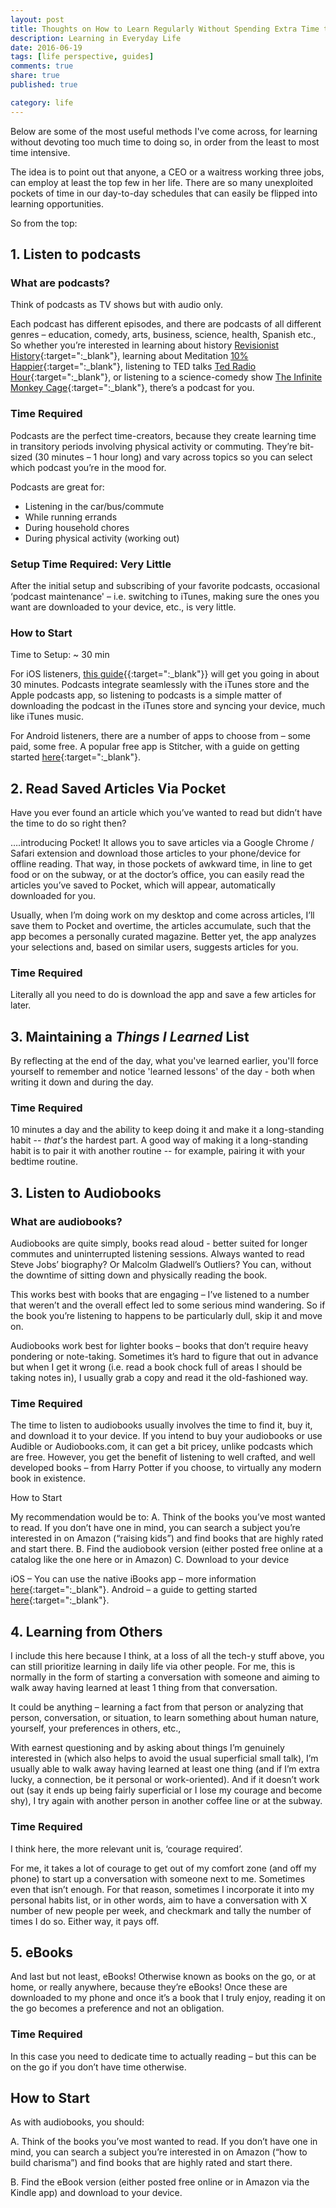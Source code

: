 ```yaml
---
layout: post
title: Thoughts on How to Learn Regularly Without Spending Extra Time to Do So
description: Learning in Everyday Life
date: 2016-06-19
tags: [life perspective, guides]
comments: true
share: true
published: true

category: life
---
```


Below are some of the most useful methods I've come across, for learning without devoting too much time to doing so, in order from the least to most time intensive. 

The idea is to point out that anyone, a CEO or a waitress working three jobs, can employ at least the top few in her life. There are so many unexploited pockets of time in our day-to-day schedules that can easily be flipped into learning opportunities. 

So from the top: 

## 1. Listen to podcasts

### What are podcasts? 

Think of podcasts as TV shows but with audio only. 

Each podcast has different episodes, and there are podcasts of all different genres – education, comedy, arts, business, science, health, Spanish etc., So whether you’re interested in learning about history [Revisionist History](http://revisionisthistory.com){:target=":_blank"}, learning about Meditation [10% Happier](http://www.10percenthappier.com){:target=":_blank"}, listening to TED talks [Ted Radio Hour](http://www.npr.org/podcasts/510298/ted-radio-hour){:target=":_blank"}, or listening to a science-comedy show [The Infinite Monkey Cage](http://www.bbc.co.uk/programmes/b00snr0w){:target=":_blank"}, there’s a podcast for you. 

### Time Required

Podcasts are the perfect time-creators, because they create learning time in transitory periods involving physical activity or commuting. They’re bit-sized (30 minutes – 1 hour long) and vary across topics so you can select which podcast you’re in the mood for. 

Podcasts are great for:

- Listening in the car/bus/commute
- While running errands 
- During household chores
- During physical activity (working out)

### Setup Time Required: Very Little

After the initial setup and subscribing of your favorite podcasts, occasional ‘podcast maintenance' – i.e. switching to iTunes, making sure the ones you want are downloaded to your device, etc., is very little. 

### How to Start

Time to Setup: ~ 30 min 

For iOS listeners, [this guide](http://www.everythingicafe.com/listen-to-podcasts-on-iphone/){{:target=":_blank"}} will get you going in about 30 minutes. Podcasts integrate seamlessly with the iTunes store and the Apple podcasts app, so listening to podcasts is a simple matter of downloading the podcast in the iTunes store and syncing your device, much like iTunes music. 

For Android listeners, there are a number of apps to choose from – some paid, some free. A popular free app is Stitcher, with a guide on getting started [here](http://jeremymccommons.com/business/learn-faster-8-simple-steps-for-stitcher-radio/){:target=":_blank"}. 

## 2. Read Saved Articles Via Pocket

Have you ever found an article which you’ve wanted to read but didn’t have the time to do so right then? 

….introducing Pocket! It allows you to save articles via a Google Chrome / Safari extension and download those articles to your phone/device for offline reading. That way, in those pockets of awkward time, in line to get food or on the subway, or at the doctor’s office, you can easily read the articles you’ve saved to Pocket, which will appear, automatically downloaded for you. 

Usually, when I’m doing work on my desktop and come across articles, I’ll save them to Pocket and overtime, the articles accumulate, such that the app becomes a personally curated magazine. Better yet, the app analyzes your selections and, based on similar users, suggests articles for you. 

### Time Required 

Literally all you need to do is download the app and save a few articles for later. 

<h2> 3. Maintaining a <i>Things I Learned</i> List </h2>

By reflecting at the end of the day, what you've learned earlier, you'll force yourself to remember and notice 'learned lessons' of the day - both when writing it down and during the day. 

### Time Required

10 minutes a day and the ability to keep doing it and make it a long-standing habit -- *that's* the hardest part. A good way of making it a long-standing habit is to pair it with another routine -- for example, pairing it with your bedtime routine.

## 3. Listen to Audiobooks

### What are audiobooks? 

Audiobooks are quite simply, books read aloud - better suited for longer commutes and uninterrupted listening sessions. Always wanted to read Steve Jobs’ biography? Or Malcolm Gladwell’s Outliers? You can, without the downtime of sitting down and physically reading the book. 

This works best with books that are engaging – I’ve listened to a number that weren’t and the overall effect led to some serious mind wandering. So if the book you’re listening to happens to be particularly dull, skip it and move on. 

Audiobooks work best for lighter books – books that don’t require heavy pondering or note-taking. Sometimes it’s hard to figure that out in advance but when I get it wrong (i.e. read a book chock full of areas I should be taking notes in), I usually grab a copy and read it the old-fashioned way. 

### Time Required

The time to listen to audiobooks usually involves the time to find it, buy it, and download it to your device. If you intend to buy your audiobooks or use Audible or Audiobooks.com, it can get a bit pricey, unlike podcasts which are free. However, you get the benefit of listening to well crafted, and well developed books – from Harry Potter if you choose, to virtually any modern book in existence.

How to Start

My recommendation would be to:
A. Think of the books you’ve most wanted to read. If you don’t have one in mind, you can search a subject you’re interested in on Amazon (“raising kids”) and find books that are highly rated and start there.
B. Find the audiobook version (either posted free online at a catalog like the one here or in Amazon)
C. Download to your device	

iOS – You can use the native iBooks app – more information [here](http://www.macworld.com/article/2975943/software-books/how-to-listen-to-audiobooks-on-ios.html){:target=":_blank"}.
Android – a guide to getting started [here](http://www.makeuseof.com/tag/x-fun-simple-ways-enjoy-audiobooks-android/){:target=":_blank"}.  

## 4. Learning from Others 

I include this here because I think, at a loss of all the tech-y stuff above, you can still prioritize learning in daily life via other people. For me, this is normally in the form of starting a conversation with someone and aiming to walk away having learned at least 1 thing from that conversation. 

It could be anything – learning a fact from that person or analyzing that person, conversation, or situation, to learn something about human nature, yourself, your preferences in others, etc.,

With earnest questioning and by asking about things I’m genuinely interested in (which also helps to avoid the usual superficial small talk), I’m usually able to walk away having learned at least one thing (and if I’m extra lucky, a connection, be it personal or work-oriented). And if it doesn’t work out (say it ends up being fairly superficial or I lose my courage and become shy), I try again with another person in another coffee line or at the subway. 

### Time Required 
 
I think here, the more relevant unit is, ‘courage required’. 

For me, it takes a lot of courage to get out of my comfort zone (and off my phone) to start up a conversation with someone next to me. Sometimes even that isn’t enough. For that reason, sometimes I incorporate it into my personal habits list, or in other words, aim to have a conversation with X number of new people per week, and checkmark and tally the number of times I do so. Either way, it pays off.

## 5. eBooks 

And last but not least, eBooks! Otherwise known as books on the go, or at home, or really anywhere, because they’re eBooks! Once these are downloaded to my phone and once it’s a book that I truly enjoy, reading it on the go becomes a preference and not an obligation.   

### Time Required

In this case you need to dedicate time to actually reading – but this can be on the go if you don’t have time otherwise. 

## How to Start

As with audiobooks, you should: 

A.	Think of the books you’ve most wanted to read. If you don’t have one in mind, you can search a subject you’re interested in on Amazon (“how to build charisma”) and find books that are highly rated and start there.

B.	Find the eBook version (either posted free online or in Amazon via the Kindle app) and download to your device.